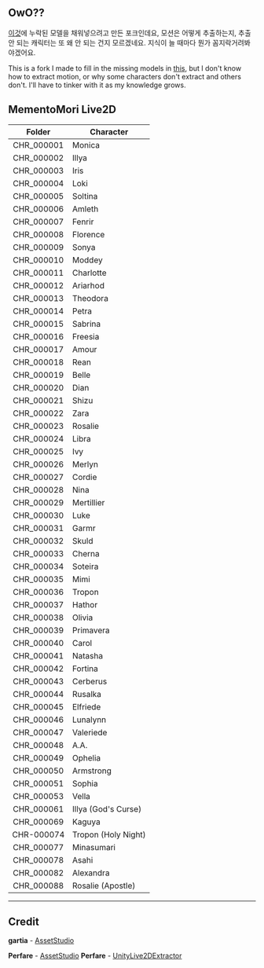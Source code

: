 ## OwO??
[이것](https://github.com/SerenityS/memo_live2d)에 누락된 모델을 채워넣으려고 만든 포크인데요, 모션은 어떻게 추출하는지, 추출 안 되는 캐릭터는 또 왜 안 되는 건지 모르겠네요. 지식이 늘 때마다 뭔가 꼼지락거려봐야겠어요.

This is a fork I made to fill in the missing models in [this](https://github.com/SerenityS/memo_live2d), but I don't know how to extract motion, or why some characters don't extract and others don't. I'll have to tinker with it as my knowledge grows.

## MementoMori Live2D

|Folder|Character|
|:---:|---|
|CHR_000001|Monica|
|CHR_000002|Illya|
|CHR_000003|Iris|
|CHR_000004|Loki|
|CHR_000005|Soltina|
|CHR_000006|Amleth|
|CHR_000007|Fenrir|
|CHR_000008|Florence|
|CHR_000009|Sonya|
|CHR_000010|Moddey|
|CHR_000011|Charlotte|
|CHR_000012|Ariarhod|
|CHR_000013|Theodora|
|CHR_000014|Petra|
|CHR_000015|Sabrina|
|CHR_000016|Freesia|
|CHR_000017|Amour|
|CHR_000018|Rean|
|CHR_000019|Belle|
|CHR_000020|Dian|
|CHR_000021|Shizu|
|CHR_000022|Zara|
|CHR_000023|Rosalie|
|CHR_000024|Libra|
|CHR_000025|Ivy|
|CHR_000026|Merlyn|
|CHR_000027|Cordie|
|CHR_000028|Nina|
|CHR_000029|Mertillier|
|CHR_000030|Luke|
|CHR_000031|Garmr|
|CHR_000032|Skuld|
|CHR_000033|Cherna|
|CHR_000034|Soteira|
|CHR_000035|Mimi|
|CHR_000036|Tropon|
|CHR_000037|Hathor|
|CHR_000038|Olivia|
|CHR_000039|Primavera|
|CHR_000040|Carol|
|CHR_000041|Natasha|
|CHR_000042|Fortina|
|CHR_000043|Cerberus|
|CHR_000044|Rusalka|
|CHR_000045|Elfriede|
|CHR_000046|Lunalynn|
|CHR_000047|Valeriede|
|CHR_000048|A.A.|
|CHR_000049|Ophelia|
|CHR_000050|Armstrong|
|CHR_000051|Sophia|
|CHR_000053|Vella|
|CHR_000061|Illya (God's Curse)|
|CHR_000069|Kaguya|
|CHR-000074|Tropon (Holy Night)|
|CHR_000077|Minasumari|
|CHR_000078|Asahi|
|CHR_000082|Alexandra|
|CHR_000088|Rosalie (Apostle)|

---
## Credit
**gartia** - [AssetStudio](https://github.com/gartia/AssetStudio-splitbundle)

**Perfare** - [AssetStudio](https://github.com/Perfare/AssetStudio)
**Perfare** - [UnityLive2DExtractor](https://github.com/Perfare/UnityLive2DExtractor)
